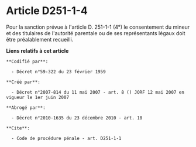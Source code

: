 # Article D251-1-4

Pour la sanction prévue à l'article D. 251-1-1 (4°) le consentement du mineur et des titulaires de l'autorité parentale ou de
ses représentants légaux doit être préalablement recueilli.

**Liens relatifs à cet article**

	**Codifié par**:

	  - Décret n°59-322 du 23 février 1959

	**Créé par**:

	  - Décret n°2007-814 du 11 mai 2007 - art. 8 () JORF 12 mai 2007 en vigueur le 1er juin 2007

	**Abrogé par**:

	  - Décret n°2010-1635 du 23 décembre 2010 - art. 18

	**Cite**:

	  - Code de procédure pénale - art. D251-1-1
